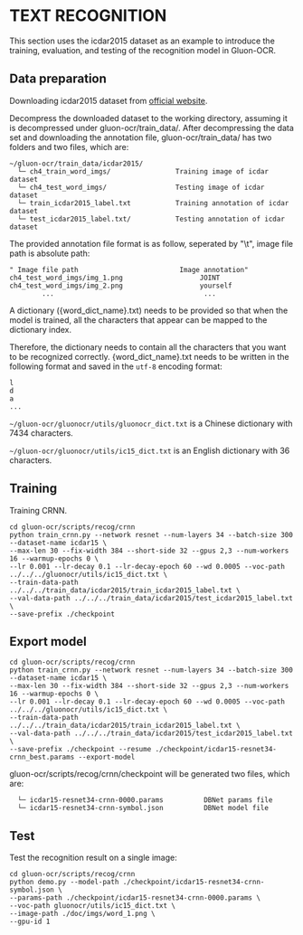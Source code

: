 # TEXT RECOGNITION

This section uses the icdar2015 dataset as an example to introduce the training, evaluation, and testing of the recognition model in Gluon-OCR.

## Data preparation

Downloading icdar2015 dataset from [official website](https://rrc.cvc.uab.es/?ch=4&com=downloads).

Decompress the downloaded dataset to the working directory, assuming it is decompressed under gluon-ocr/train_data/.
After decompressing the data set and downloading the annotation file, gluon-ocr/train_data/ has two folders and two files, which are:
```
~/gluon-ocr/train_data/icdar2015/
  └─ ch4_train_word_imgs/                Training image of icdar dataset
  └─ ch4_test_word_imgs/                 Testing image of icdar dataset
  └─ train_icdar2015_label.txt           Training annotation of icdar dataset
  └─ test_icdar2015_label.txt/           Testing annotation of icdar dataset
```
The provided annotation file format is as follow, seperated by "\t", image file path is absolute path:
```
" Image file path                         Image annotation"
ch4_test_word_imgs/img_1.png                   JOINT
ch4_test_word_imgs/img_2.png                   yourself
        ...                                     ...
```

A dictionary ({word_dict_name}.txt) needs to be provided so that when the model is trained, all the characters that appear can be mapped to the dictionary index.

Therefore, the dictionary needs to contain all the characters that you want to be recognized correctly. {word_dict_name}.txt needs to be written in the following format and saved in the `utf-8` encoding format:

```
l
d
a
...
```

`~/gluon-ocr/gluonocr/utils/gluonocr_dict.txt` is a Chinese dictionary with 7434 characters.

`~/gluon-ocr/gluonocr/utils/ic15_dict.txt` is an English dictionary with 36 characters.

## Training
Training CRNN.
```shell
cd gluon-ocr/scripts/recog/crnn
python train_crnn.py --network resnet --num-layers 34 --batch-size 300 --dataset-name icdar15 \
--max-len 30 --fix-width 384 --short-side 32 --gpus 2,3 --num-workers 16 --warmup-epochs 0 \
--lr 0.001 --lr-decay 0.1 --lr-decay-epoch 60 --wd 0.0005 --voc-path ../../../gluonocr/utils/ic15_dict.txt \
--train-data-path ../../../train_data/icdar2015/train_icdar2015_label.txt \
--val-data-path ../../../train_data/icdar2015/test_icdar2015_label.txt \
--save-prefix ./checkpoint
```

## Export model
```shell
cd gluon-ocr/scripts/recog/crnn
python train_crnn.py --network resnet --num-layers 34 --batch-size 300 --dataset-name icdar15 \
--max-len 30 --fix-width 384 --short-side 32 --gpus 2,3 --num-workers 16 --warmup-epochs 0 \
--lr 0.001 --lr-decay 0.1 --lr-decay-epoch 60 --wd 0.0005 --voc-path ../../../gluonocr/utils/ic15_dict.txt \
--train-data-path ../../../train_data/icdar2015/train_icdar2015_label.txt \
--val-data-path ../../../train_data/icdar2015/test_icdar2015_label.txt \
--save-prefix ./checkpoint --resume ./checkpoint/icdar15-resnet34-crnn_best.params --export-model
```

gluon-ocr/scripts/recog/crnn/checkpoint will be generated two files, which are:

```
  └─ icdar15-resnet34-crnn-0000.params          DBNet params file
  └─ icdar15-resnet34-crnn-symbol.json          DBNet model file
```

## Test
Test the recognition result on a single image:
```shell
cd gluon-ocr/scripts/recog/crnn
python demo.py --model-path ./checkpoint/icdar15-resnet34-crnn-symbol.json \
--params-path ./checkpoint/icdar15-resnet34-crnn-0000.params \
--voc-path gluonocr/utils/ic15_dict.txt \
--image-path ./doc/imgs/word_1.png \
--gpu-id 1 
```